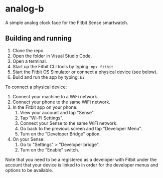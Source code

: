 # analog-b
A simple analog clock face for the Fitbit Sense smartwatch.

## Building and running

1. Clone the repo.
2. Open the folder in Visual Studio Code.
3. Open a terminal.
4. Start up the Fitbit CLI tools by typing: `npx fitbit`
5. Start the Fitbit OS Simulator or connect a physical device (see below).
6. Build and run the app by typing: `bi`

To connect a physical device:
1. Connect your machine to a WiFi network.
2. Connect your phone to the same WiFi network.
3. In the Fitbit app on your phone:
   1. View your account and tap "Sense".
   2. Tap "Wi-Fi Settings".
   3. Connect your Sense to the same WiFi network.
   4. Go back to the previous screen and tap "Developer Menu".
   5. Turn on the "Developer Bridge" option.
4. On your Sense:
   1. Go to "Settings" > "Developer bridge".
   2. Turn on the "Enable" switch.

Note that you need to be a registered as a developer with Fitbit under the account that your device is linked to in order for the developer menus and options to be available.
